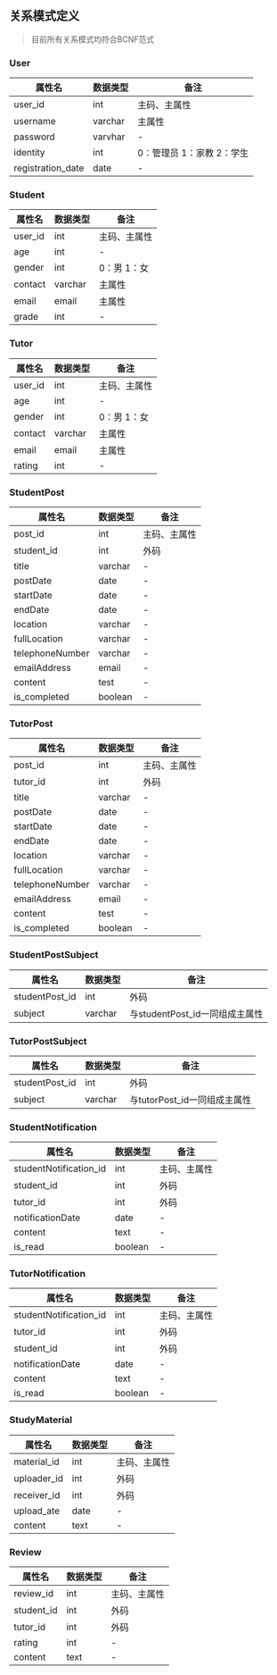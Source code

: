 ## 关系模式定义

>目前所有关系模式均符合BCNF范式

### User

| 属性名            | 数据类型 | 备注                      |
| ----------------- | -------- | ------------------------- |
| user_id           | int      | 主码、主属性              |
| username          | varchar  | 主属性                    |
| password          | varvhar  | -                         |
| identity          | int      | 0：管理员 1：家教 2：学生 |
| registration_date | date     | -                         |

### Student

| 属性名  | 数据类型 | 备注         |
| ------- | -------- | ------------ |
| user_id | int      | 主码、主属性 |
| age     | int      | -            |
| gender  | int      | 0：男 1：女  |
| contact | varchar  | 主属性       |
| email   | email    | 主属性       |
| grade   | int      | -            |

### Tutor

| 属性名  | 数据类型 | 备注         |
| ------- | -------- | ------------ |
| user_id | int      | 主码、主属性 |
| age     | int      | -            |
| gender  | int      | 0：男 1：女  |
| contact | varchar  | 主属性       |
| email   | email    | 主属性       |
| rating  | int      | -            |

### StudentPost

| 属性名          | 数据类型 | 备注         |
| --------------- | -------- | ------------ |
| post_id         | int      | 主码、主属性 |
| student_id      | int      | 外码         |
| title           | varchar  | -            |
| postDate        | date     | -            |
| startDate       | date     | -            |
| endDate         | date     | -            |
| location        | varchar  | -            |
| fullLocation    | varchar  | -            |
| telephoneNumber | varchar  | -            |
| emailAddress    | email    | -            |
| content         | test     | -            |
| is_completed    | boolean  | -            |

### TutorPost

| 属性名          | 数据类型 | 备注         |
| --------------- | -------- | ------------ |
| post_id         | int      | 主码、主属性 |
| tutor_id        | int      | 外码         |
| title           | varchar  | -            |
| postDate        | date     | -            |
| startDate       | date     | -            |
| endDate         | date     | -            |
| location        | varchar  | -            |
| fullLocation    | varchar  | -            |
| telephoneNumber | varchar  | -            |
| emailAddress    | email    | -            |
| content         | test     | -            |
| is_completed    | boolean  | -            |

### StudentPostSubject

| 属性名         | 数据类型 | 备注                           |
| -------------- | -------- | ------------------------------ |
| studentPost_id | int      | 外码                           |
| subject        | varchar  | 与studentPost_id一同组成主属性 |

### TutorPostSubject

| 属性名         | 数据类型 | 备注                           |
| -------------- | -------- | ------------------------------ |
| studentPost_id | int      | 外码                           |
| subject        | varchar  | 与tutorPost_id一同组成主属性 |

### StudentNotification

| 属性名                 | 数据类型 | 备注         |
| ---------------------- | -------- | ------------ |
| studentNotification_id | int      | 主码、主属性 |
| student_id             | int      | 外码         |
| tutor_id               | int      | 外码         |
| notificationDate       | date     | -            |
| content                | text     | -            |
| is_read                | boolean  | -            |

### TutorNotification

| 属性名                 | 数据类型 | 备注         |
| ---------------------- | -------- | ------------ |
| studentNotification_id | int      | 主码、主属性 |
| tutor_id               | int      | 外码         |
| student_id             | int      | 外码         |
| notificationDate       | date     | -            |
| content                | text     | -            |
| is_read                | boolean  | -            |

### StudyMaterial

| 属性名      | 数据类型 | 备注         |
| ----------- | -------- | ------------ |
| material_id | int      | 主码、主属性 |
| uploader_id | int      | 外码         |
| receiver_id | int      | 外码         |
| upload_ate  | date     | -            |
| content     | text     | -            |

### Review

| 属性名     | 数据类型 | 备注         |
| ---------- | -------- | ------------ |
| review_id  | int      | 主码、主属性 |
| student_id | int      | 外码         |
| tutor_id   | int      | 外码         |
| rating     | int      | -            |
| content    | text     | -            |

